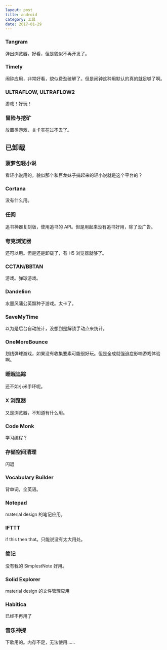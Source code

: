```yaml
---
layout: post
title: android
category: 工具
date: 2017-01-29
---
```


### Tangram
弹出浏览器，好看，但是貌似不再开发了。

### Timely
闹钟应用，非常好看，貌似费劲破解了。但是闹钟这种用默认的真的就足够了啊。

### ULTRAFLOW, ULTRAFLOW2
游戏！好玩！

### 冒险与挖矿
放置类游戏，关卡实在过不去了。

## 已卸载

### 菠萝包轻小说
看轻小说用的，貌似那个和巨龙妹子搞起来的轻小说就是这个平台的？

### Cortana
没有什么用。

### 任阅
追书神器复刻版，使用追书的 API。但是用起来没有追书好用，除了没广告。

### 夸克浏览器
还可以用。但是还是卸载了，有 H5 浏览器就够了。

### CCTAN/BBTAN
游戏。弹球游戏。

### Dandelion
水墨风蒲公英飘种子游戏。太卡了。

### SaveMyTime
以为是后台自动统计，没想到是解锁手动点来统计。

### OneMoreBounce
划线弹球游戏，如果没有收集要素可能很好玩。但是全成就强迫症影响游戏体验啊。

### 睡眠追踪
还不如小米手环呢。

### X 浏览器
又是浏览器，不知道有什么用。

### Code Monk
学习编程？

### 存储空间清理
闪退

### Vocabulary Builder
背单词，全英语。

### Notepad
material design 的笔记应用。

### IFTTT
if this then that。只能说没有太大用处。

### 简记
没有我的 SimplestNote 好用。

### Solid Explorer
material design 的文件管理应用

### Habitica
已经不再用了

### 音乐神探
下歌用的。内存不足，无法使用......
